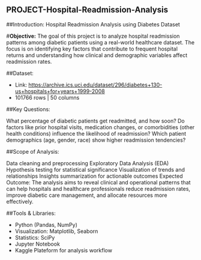 ## PROJECT-Hospital-Readmission-Analysis
##Introduction: Hospital Readmission Analysis using Diabetes Dataset

#**Objective:** The goal of this project is to analyze hospital readmission patterns among diabetic patients using a real-world healthcare dataset. The focus is on identifying key factors that contribute to frequent hospital returns and understanding how clinical and demographic variables affect readmission rates.

##Dataset:
- Link: https://archive.ics.uci.edu/dataset/296/diabetes+130-us+hospitals+for+years+1999-2008
- 101766 rows | 50 columns


##Key Questions:

What percentage of diabetic patients get readmitted, and how soon?
Do factors like prior hospital visits, medication changes, or comorbidities (other health conditions) influence the likelihood of readmission?
Which patient demographics (age, gender, race) show higher readmission tendencies?

##Scope of Analysis:

Data cleaning and preprocessing
Exploratory Data Analysis (EDA)
Hypothesis testing for statistical significance
Visualization of trends and relationships
Insights summarization for actionable outcomes
Expected Outcome: The analysis aims to reveal clinical and operational patterns that can help hospitals and healthcare professionals reduce readmission rates, improve diabetic care management, and allocate resources more effectively.

##Tools & Libraries:

- Python (Pandas, NumPy)
- Visualization: Matplotlib, Seaborn
- Statistics: SciPy
- Jupyter Notebook
- Kaggle Plateform for analysis workflow
